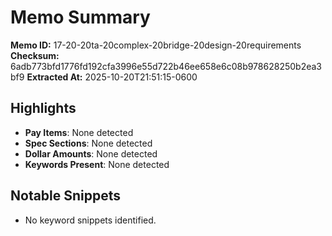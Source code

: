 # Memo Summary

**Memo ID:** 17-20-20ta-20complex-20bridge-20design-20requirements
**Checksum:** 6adb773bfd1776fd192cfa3996e55d722b46ee658e6c08b978628250b2ea3bf9
**Extracted At:** 2025-10-20T21:51:15-0600

## Highlights
- **Pay Items**: None detected
- **Spec Sections**: None detected
- **Dollar Amounts**: None detected
- **Keywords Present**: None detected

## Notable Snippets
- No keyword snippets identified.